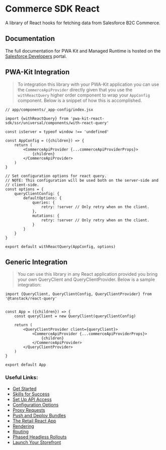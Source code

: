 # Commerce SDK React

A library of React hooks for fetching data from Salesforce B2C Commerce.

## Documentation

The full documentation for PWA Kit and Managed Runtime is hosted on the [Salesforce Developers](https://developer.salesforce.com/docs/commerce/pwa-kit-managed-runtime/overview) portal.


## PWA-Kit Integration

> To integration this library with your PWA-Kit application you can use the `CommerceApiProvider` directly given that you use the `withReactQuery` higher order component to wrap your `AppConfig` component. Below is a snippet of how this is accomplished.

```
// app/components/_app-config/index.jsx

import {withReactQuery} from 'pwa-kit-react-sdk/ssr/universal/components/with-react-query'

const isServer = typeof window !== 'undefined'

const AppConfig = ({children}) => {
    return (
        <CommerceApiProvider {...commerceApiProviderProps}>
            {children}
        </CommerceApiProvider>
    )
} 

// Set configuration options for react query.
// NOTE: This configuration will be used both on the server-side and 
// client-side.
const options = {
    queryClientConfig: {
        defaultOptions: {
            queries: {
                retry: !server // Only retry when on the client.
            },
            mutations: {
                retry: !server // Only retry when on the client.
            }
        }
    }
}

export default withReactQuery(AppConfig, options)
```

## Generic Integration

> You can use this library in any React application provided you bring your own QueryClient and QueryClientProvider. Below is a sample integration:

```
import {QueryClient, QueryClientConfig, QueryClientProvider} from '@tanstack/react-query'


const App = ({children}) => {
    const queryClient = new QueryClient(queryClientConfig)

    return (
        <QueryClientProvider client={queryClient}>
            <CommerceApiProvider {...commerceApiProviderProps}>
                {children}
            </CommerceApiProvider>
        </QueryClientProvider>
    )
} 

export default App
```
### Useful Links:

-   [Get Started](https://developer.salesforce.com/docs/commerce/pwa-kit-managed-runtime/guide/getting-started.html)
-   [Skills for Success](https://developer.salesforce.com/docs/commerce/pwa-kit-managed-runtime/guide/skills-for-success.html)
-   [Set Up API Access](https://developer.salesforce.com/docs/commerce/pwa-kit-managed-runtime/guide/setting-up-api-access.html)
-   [Configuration Options](https://developer.salesforce.com/docs/commerce/pwa-kit-managed-runtime/guide/configuration-options.html)
-   [Proxy Requests](https://developer.salesforce.com/docs/commerce/pwa-kit-managed-runtime/guide/proxying-requests.html)
-   [Push and Deploy Bundles](https://developer.salesforce.com/docs/commerce/pwa-kit-managed-runtime/guide/pushing-and-deploying-bundles.html)
-   [The Retail React App](https://developer.salesforce.com/docs/commerce/pwa-kit-managed-runtime/guide/retail-react-app.html)
-   [Rendering](https://developer.salesforce.com/docs/commerce/pwa-kit-managed-runtime/guide/rendering.html)
-   [Routing](https://developer.salesforce.com/docs/commerce/pwa-kit-managed-runtime/guide/routing.html)
-   [Phased Headless Rollouts](https://developer.salesforce.com/docs/commerce/pwa-kit-managed-runtime/guide/phased-headless-rollouts.html)
-   [Launch Your Storefront](https://developer.salesforce.com/docs/commerce/pwa-kit-managed-runtime/guide/launching-your-storefront.html)
